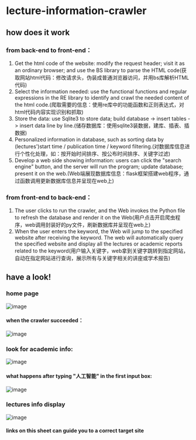 # lecture-information-crawler 
## how does it work
### from back-end to front-end：
1. Get the html code of the website: modify the request header; visit it as an ordinary browser; and use the BS library to parse the HTML code(获取网站html代码：修改请求头，伪装成普通浏览器访问，并用bs库解析HTML代码)
2. Select the information needed: use the functional functions and regular expressions in the RE library to identify and crawl the needed content of the html code.(爬取需要的信息：使用re库中的功能函数和正则表达式，对html代码内容实现识别和抓取)
3. Store the data: use Sqlite3 to store data; build database -> insert tables -> insert data line by line.(储存数据库：使用sqlite3装数据，建库、插表、插数据)
4. Personalized information in database, such as sorting data by (lectures')start time / publication time / keyword filtering.(对数据库信息进行个性化处理，如：按开始时间排序、按公布时间排序、关键字过滤)
5. Develop a web side showing information: users can click the "search engine" button, and the server will run the program; update database; present it on the web.(Web端展现数据库信息：flask框架搭建web程序，通过函数调用更新数据库信息并呈现在web上)

### from front-end to back-end：
1.	The user clicks to run the crawler, and the Web invokes the Python file to refresh the database and render it on the Web(用户点击开启爬虫程序，web调用封装好的py文件，刷新数据库并呈现在web上)
2.	When the user enters the keyword, the Web will jump to the specified website after receiving the keyword. The web will automatically query the specified website and display all the lectures or academic reports related to the keyword(用户输入关键字，web拿到关键字跳转到指定网站，自动在指定网站进行查询，展示所有与关键字相关的讲座或学术报告)
## have a look!
### home page
![image](https://user-images.githubusercontent.com/78016917/117303773-a96dfe80-aeaf-11eb-8c39-f998f8412a2a.png)
#### when the crawler succeeded：
![image](https://user-images.githubusercontent.com/78016917/117303945-cf939e80-aeaf-11eb-8b4c-96b8cba5337e.png)
### look for academic info:
![image](https://user-images.githubusercontent.com/78016917/117304004-de7a5100-aeaf-11eb-9b38-2b10a6bd0ccc.png)
#### what happens after typing "人工智能" in the first input box:
![image](https://user-images.githubusercontent.com/78016917/117304071-edf99a00-aeaf-11eb-8ab3-7107a3ea33ac.png)
### lectures info display
![image](https://user-images.githubusercontent.com/78016917/117304132-fce04c80-aeaf-11eb-8c15-66aedcdc4899.png)
#### links on this sheet can guide you to a correct target site
